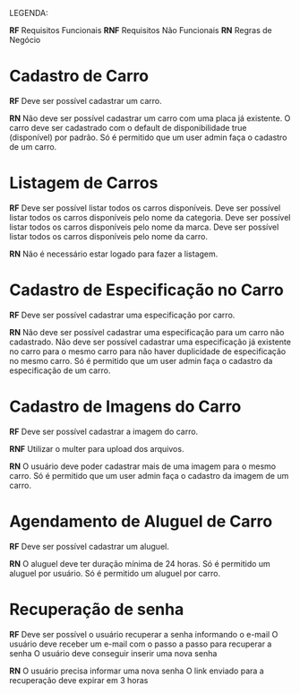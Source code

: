 LEGENDA:

**RF** Requisitos Funcionais
**RNF** Requisitos Não Funcionais
**RN** Regras de Negócio


# Cadastro de Carro

**RF**
Deve ser possível cadastrar um carro.

**RN** 
Não deve ser possível cadastrar um carro com uma placa já existente.
O carro deve ser cadastrado com o default de disponibilidade true (disponível) por padrão.
Só é permitido que um user admin faça o cadastro de um carro.



# Listagem de Carros

**RF**
Deve ser possível listar todos os carros disponíveis.
Deve ser possível listar todos os carros disponíveis pelo nome da categoria.
Deve ser possível listar todos os carros disponíveis pelo nome da marca.
Deve ser possível listar todos os carros disponíveis pelo nome da carro.

**RN**
Não é necessário estar logado para fazer a listagem.



# Cadastro de Especificação no Carro

**RF**
Deve ser possível cadastrar uma especificação por carro.

**RN** 
Não deve ser possível cadastrar uma especificação para um carro não cadastrado.
Não deve ser possível cadastrar uma especificação já existente no carro para o mesmo carro para não haver duplicidade de especificação no mesmo carro.
Só é permitido que um user admin faça o cadastro da especificação de um carro.




# Cadastro de Imagens do Carro

**RF**
Deve ser possível cadastrar a imagem do carro.

**RNF** 
Utilizar o multer para upload dos arquivos.

**RN**
O usuário deve poder cadastrar mais de uma imagem para o mesmo carro.
Só é permitido que um user admin faça o cadastro da imagem de um carro.



# Agendamento de Aluguel de Carro

**RF**
Deve ser possível cadastrar um aluguel.

**RN** 
O aluguel deve ter duração mínima de 24 horas.
Só é permitido um aluguel por usuário.
Só é permitido um aluguel por carro.


# Recuperação de senha

**RF**
Deve ser possível o usuário recuperar a senha informando o e-mail
O usuário deve receber um e-mail com o passo a passo para recuperar a senha
O usuário deve conseguir inserir uma nova senha

**RN**
O usuário precisa informar uma nova senha
O link enviado para a recuperação deve expirar em 3 horas